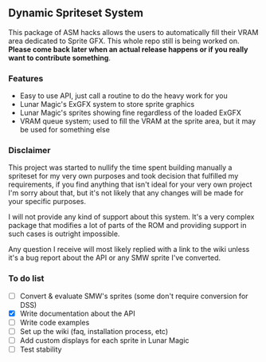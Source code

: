 ## Dynamic Spriteset System
This package of ASM hacks allows the users to automatically fill their VRAM area dedicated to Sprite GFX.
This whole repo still is being worked on. **Please come back later when an actual release happens or if you really want to contribute something**.

### Features
* Easy to use API, just call a routine to do the heavy work for you
* Lunar Magic's ExGFX system to store sprite graphics
* Lunar Magic's sprites showing fine regardless of the loaded ExGFX
* VRAM queue system; used to fill the VRAM at the sprite area, but it may be used for something else

### Disclaimer
This project was started to nullify the time spent building manually a spriteset for my very own purposes and took decision that fulfilled my requirements, if you find anything that isn't ideal for your very own project I'm sorry about that, but it's not likely that any changes will be made for your specific purposes.

I will not provide any kind of support about this system. It's a very complex package that modifies a lot of parts of the ROM and providing support in such cases is outright impossible.

Any question I receive will most likely replied with a link to the wiki unless it's a bug report about the API or any SMW sprite I've converted.

### To do list
- [ ] Convert & evaluate SMW's sprites (some don't require conversion for DSS)
- [x] Write documentation about the API
- [ ] Write code examples
- [ ] Set up the wiki (faq, installation process, etc)
- [ ] Add custom displays for each sprite in Lunar Magic
- [ ] Test stability
